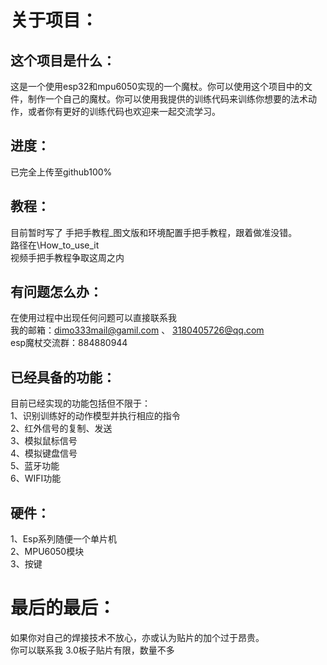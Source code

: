 关于项目：
===

这个项目是什么：
---
这是一个使用esp32和mpu6050实现的一个魔杖。你可以使用这个项目中的文件，制作一个自己的魔杖。你可以使用我提供的训练代码来训练你想要的法术动作，或者你有更好的训练代码也欢迎来一起交流学习。<br>

进度：
---
已完全上传至github100%

教程：
---
目前暂时写了 手把手教程_图文版和环境配置手把手教程，跟着做准没错。<br>
路径在\How_to_use_it<br>
视频手把手教程争取这周之内

有问题怎么办：
---
在使用过程中出现任何问题可以直接联系我<br>
我的邮箱：dimo333mail@gamil.com 、 3180405726@qq.com<br>
esp魔杖交流群：884880944<br>


已经具备的功能：
---
目前已经实现的功能包括但不限于：<br>
1、识别训练好的动作模型并执行相应的指令<br>
2、红外信号的复制、发送<br>
3、模拟鼠标信号<br>
4、模拟键盘信号<br>
5、蓝牙功能<br>
6、WIFI功能

硬件：
---
1、Esp系列随便一个单片机<br>
2、MPU6050模块<br>
3、按键<br>

最后的最后：
===
如果你对自己的焊接技术不放心，亦或认为贴片的加个过于昂贵。<br>
你可以联系我
3.0板子贴片有限，数量不多

